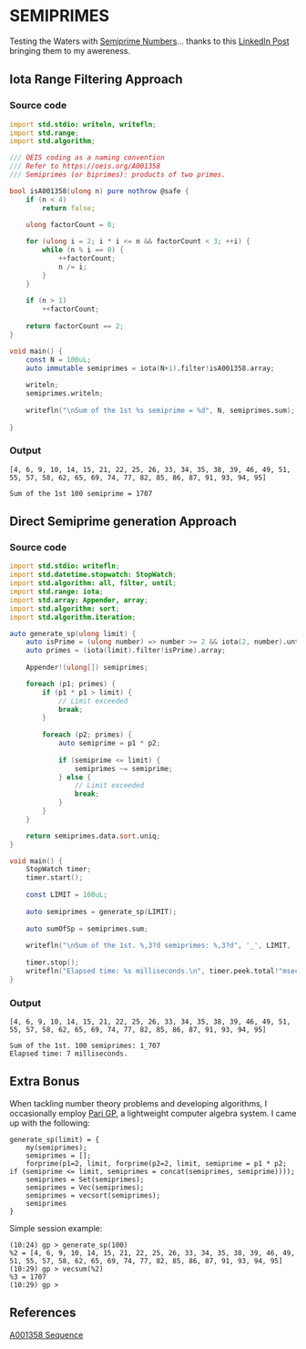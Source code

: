 # SEMIPRIMES

Testing the Waters with [Semiprime Numbers](https://en.wikipedia.org/wiki/Semiprime)... thanks to this [LinkedIn Post](https://www.linkedin.com/feed/update/urn:li:activity:7186515424790888448?utm_source=share&utm_medium=member_desktop) bringing them to my awereness.

## Iota Range Filtering Approach

### Source code

```d
import std.stdio: writeln, writefln;
import std.range;
import std.algorithm;

/// OEIS coding as a naming convention
/// Refer to https://oeis.org/A001358
/// Semiprimes (or biprimes): products of two primes.

bool isA001358(ulong n) pure nothrow @safe {
    if (n < 4)
        return false;

    ulong factorCount = 0;
    
    for (ulong i = 2; i * i <= n && factorCount < 3; ++i) {
        while (n % i == 0) {
            ++factorCount;
            n /= i;
        }
    }
    
    if (n > 1)
        ++factorCount;
    
    return factorCount == 2;
}

void main() {    
    const N = 100uL;
    auto immutable semiprimes = iota(N+1).filter!isA001358.array;
    
    writeln;
    semiprimes.writeln;
    
    writefln("\nSum of the 1st %s semiprime = %d", N, semiprimes.sum);
    
}

```

### Output

```text
[4, 6, 9, 10, 14, 15, 21, 22, 25, 26, 33, 34, 35, 38, 39, 46, 49, 51, 55, 57, 58, 62, 65, 69, 74, 77, 82, 85, 86, 87, 91, 93, 94, 95]

Sum of the 1st 100 semiprime = 1707
```
## Direct Semiprime generation Approach

### Source code

```d
import std.stdio: writefln;
import std.datetime.stopwatch: StopWatch;
import std.algorithm: all, filter, until;
import std.range: iota;
import std.array: Appender, array;
import std.algorithm: sort;
import std.algorithm.iteration;

auto generate_sp(ulong limit) {
    auto isPrime = (ulong number) => number >= 2 && iota(2, number).until!(x => x * x > number).all!(x => (number % x) != 0);
    auto primes = (iota(limit).filter!isPrime).array;
    
    Appender!(ulong[]) semiprimes;

    foreach (p1; primes) {
        if (p1 * p1 > limit) {
            // Limit exceeded
            break;  
        }
        
        foreach (p2; primes) {
            auto semiprime = p1 * p2;
            
            if (semiprime <= limit) {
                semiprimes ~= semiprime;
            } else {
                // Limit exceeded
                break;  
            }
        }
    }

    return semiprimes.data.sort.uniq;
}

void main() {
    StopWatch timer;
    timer.start();
    
    const LIMIT = 100uL;
    
    auto semiprimes = generate_sp(LIMIT);
    
    auto sumOfSp = semiprimes.sum;
    
    writefln("\nSum of the 1st. %,3?d semiprimes: %,3?d", '_', LIMIT, '_', sumOfSp);
    
    timer.stop();
    writefln("Elapsed time: %s milliseconds.\n", timer.peek.total!"msecs"());
}
```
### Output

```text
[4, 6, 9, 10, 14, 15, 21, 22, 25, 26, 33, 34, 35, 38, 39, 46, 49, 51, 55, 57, 58, 62, 65, 69, 74, 77, 82, 85, 86, 87, 91, 93, 94, 95]

Sum of the 1st. 100 semiprimes: 1_707
Elapsed time: 7 milliseconds.
```

## Extra Bonus

When tackling number theory problems and developing algorithms, I occasionally employ [Pari GP](https://pari.math.u-bordeaux.fr), a lightweight computer algebra system. I came up with the following:

```pari
generate_sp(limit) = {
    my(semiprimes);
    semiprimes = [];
    forprime(p1=2, limit, forprime(p2=2, limit, semiprime = p1 * p2; if (semiprime <= limit, semiprimes = concat(semiprimes, semiprime))));
    semiprimes = Set(semiprimes);
    semiprimes = Vec(semiprimes); 
    semiprimes = vecsort(semiprimes);
    semiprimes
}
```

Simple session example:

```console
(10:24) gp > generate_sp(100)
%2 = [4, 6, 9, 10, 14, 15, 21, 22, 25, 26, 33, 34, 35, 38, 39, 46, 49, 51, 55, 57, 58, 62, 65, 69, 74, 77, 82, 85, 86, 87, 91, 93, 94, 95]
(10:29) gp > vecsum(%2)
%3 = 1707
(10:29) gp >
```

## References

[A001358 Sequence](https://oeis.org/A001358)
